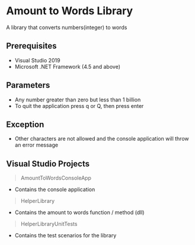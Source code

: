 # Amount to Words Library
A library that converts numbers(integer) to words


## Prerequisites
- Visual Studio 2019
- Microsoft .NET Framework (4.5 and above)


## Parameters
- Any number greater than zero but less than 1 billion
- To quit the application press q or Q, then press enter


## Exception
- Other characters are not allowed and the console application will throw an error message


## Visual Studio Projects
> AmountToWordsConsoleApp
- Contains the console application
>HelperLibrary
- Contains the amount to words function / method (dll)
>HelperLibraryUnitTests
- Contains the test scenarios for the library
